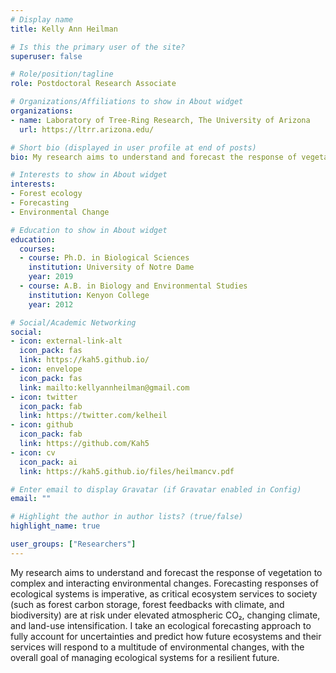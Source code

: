 ```yaml
---
# Display name
title: Kelly Ann Heilman

# Is this the primary user of the site?
superuser: false

# Role/position/tagline
role: Postdoctoral Research Associate

# Organizations/Affiliations to show in About widget
organizations:
- name: Laboratory of Tree-Ring Research, The University of Arizona
  url: https://ltrr.arizona.edu/

# Short bio (displayed in user profile at end of posts)
bio: My research aims to understand and forecast the response of vegetation to multiple environmental changes from the tree to biome scales. This ecological forecasting approach allows us make predictions about future vegetation, with the overall goal of managing systems for a resilient future.

# Interests to show in About widget
interests:
- Forest ecology
- Forecasting
- Environmental Change

# Education to show in About widget
education:
  courses:
  - course: Ph.D. in Biological Sciences
    institution: University of Notre Dame
    year: 2019
  - course: A.B. in Biology and Environmental Studies
    institution: Kenyon College
    year: 2012

# Social/Academic Networking
social:
- icon: external-link-alt
  icon_pack: fas
  link: https://kah5.github.io/
- icon: envelope
  icon_pack: fas
  link: mailto:kellyannheilman@gmail.com
- icon: twitter
  icon_pack: fab
  link: https://twitter.com/kelheil
- icon: github
  icon_pack: fab
  link: https://github.com/Kah5
- icon: cv
  icon_pack: ai
  link: https://kah5.github.io/files/heilmancv.pdf

# Enter email to display Gravatar (if Gravatar enabled in Config)
email: ""

# Highlight the author in author lists? (true/false)
highlight_name: true

user_groups: ["Researchers"]
---
```


My research aims to understand and forecast the response of vegetation to complex and interacting environmental changes. Forecasting responses of ecological systems is imperative, as critical ecosystem services to society (such as forest carbon storage, forest feedbacks with climate, and biodiversity) are at risk under elevated atmospheric CO₂, changing climate, and land-use intensification. I take an ecological forecasting approach to fully account for uncertainties and predict how future ecosystems and their services will respond to a multitude of environmental changes, with the overall goal of managing ecological systems for a resilient future.
